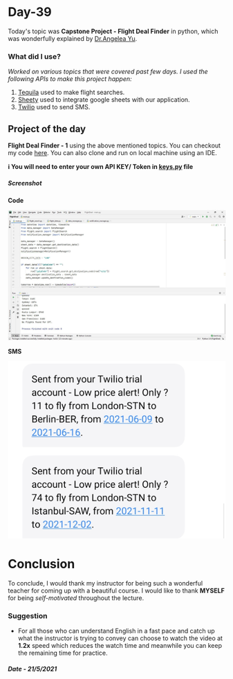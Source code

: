 # Day-39

 Today's topic was **Capstone Project - Flight Deal Finder** in python, which was wonderfully explained by   [Dr.Angelea Yu](https://www.udemy.com/user/4b4368a3-b5c8-4529-aa65-2056ec31f37e/). 

### What did I use?

*Worked on various topics that were covered past few days. I used the following APIs to make this project happen:*

1. [Tequila](https://tequila.kiwi.com/) used to make flight searches.
2. [Sheety](https://sheety.co/) used to integrate google sheets with our application.
3. [Twilio](https://www.twilio.com/) used to send SMS.

## Project of the day

**Flight Deal Finder - 1** using the above mentioned topics. You can checkout my code [here](FlightDeal/main.py). You can also clone and run on local machine using an IDE. 

**:information_source: You will need to enter your own API KEY/ Token in [keys.py](FlightDeal/keys.py) file**

##### Screenshot

**Code**

![FlightDeal](images/d39.JPG)

**SMS**

![SMS](images/d39.1.JPG)

# Conclusion

To conclude, I would thank my instructor for being such a wonderful teacher for coming up with a beautiful course. I would like to thank **MYSELF** for being _self-motivated_ throughout the lecture. 

### Suggestion

- For all those who can understand English in a fast pace and catch up what the instructor is trying to convey can choose to watch the video at **1.2x** speed which reduces the watch time and meanwhile you can keep the remaining time for practice.

##### Date - 21/5/2021
